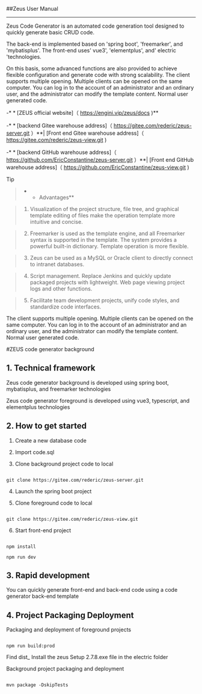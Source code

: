 ##Zeus User Manual

----------

Zeus Code Generator is an automated code generation tool designed to quickly generate basic CRUD code.



The back-end is implemented based on 'spring boot', 'freemarker', and 'mybatisplus'. The front-end uses' vue3', 'elementplus', and' electric 'technologies.



On this basis, some advanced functions are also provided to achieve flexible configuration and generate code with strong scalability. The client supports multiple opening. Multiple clients can be opened on the same computer. You can log in to the account of an administrator and an ordinary user, and the administrator can modify the template content. Normal user generated code.



-* * [ZEUS official website]（ https://engini.vip/zeus/docs )**

-* * [backend Gitee warehouse address]（ https://gitee.com/rederic/zeus-server.git ）**| [Front end Gitee warehouse address]（ https://gitee.com/rederic/zeus-view.git )

-* * [backend GitHub warehouse address]（ https://github.com/EricConstantine/zeus-server.git ）**| [Front end GitHub warehouse address]（ https://github.com/EricConstantine/zeus-view.git )



> [!TIP]

>* * Advantages**

> 1. Visualization of the project structure, file tree, and graphical template editing of files make the operation template more intuitive and concise.

> 2. Freemarker is used as the template engine, and all Freemarker syntax is supported in the template. The system provides a powerful built-in dictionary. Template operation is more flexible.

> 3. Zeus can be used as a MySQL or Oracle client to directly connect to intranet databases.

> 4. Script management. Replace Jenkins and quickly update packaged projects with lightweight. Web page viewing project logs and other functions.

> 5. Facilitate team development projects, unify code styles, and standardize code interfaces.



The client supports multiple opening. Multiple clients can be opened on the same computer. You can log in to the account of an administrator and an ordinary user, and the administrator can modify the template content. Normal user generated code.


#ZEUS code generator background



## 1. Technical framework



Zeus code generator background is developed using spring boot, mybatisplus, and freemarker technologies



Zeus code generator foreground is developed using vue3, typescript, and elementplus technologies



## 2. How to get started



1. Create a new database code



2. Import code.sql



3. Clone background project code to local



```

git clone https://gitee.com/rederic/zeus-server.git

```



4. Launch the spring boot project



5. Clone foreground code to local



```

git clone https://gitee.com/rederic/zeus-view.git

```



6. Start front-end project



```

npm install

npm run dev

```



## 3. Rapid development



You can quickly generate front-end and back-end code using a code generator back-end template



## 4. Project Packaging Deployment



Packaging and deployment of foreground projects



```

npm run build:prod

```



Find dist_ Install the zeus Setup 2.7.8.exe file in the electric folder



Background project packaging and deployment



```

mvn package -DskipTests

```